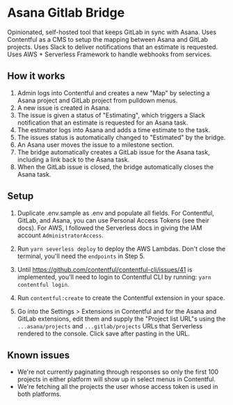 # Asana Gitlab Bridge

Opinionated, self-hosted tool that keeps GitLab in sync with Asana.  Uses Contentful as a CMS to setup the mapping between Asana and GitLab projects.  Uses Slack to deliver notifications that an estimate is requested.  Uses AWS + Serverless Framework to handle webhooks from services.

## How it works

1. Admin logs into Contentful and creates a new "Map" by selecting a Asana project and GitLab project from pulldown menus.
2. A new issue is created in Asana.
3. The issue is given a status of "Estimating", which triggers a Slack notification that an estimate is requested for an Asana task.
4. The estimator logs into Asana and adds a time estimate to the task.
5. The issues status is automatically changed to "Estimated" by the bridge.
6. An Asana user moves the issue to a milestone section.
7. The bridge automatically creates a GitLab issue for the Asana task, including a link back to the Asana task.
8. When the GitLab issue is closed, the bridge automatically closes the Asana task.

## Setup

1. Duplicate .env.sample as .env and populate all fields.  For Contentful, GitLab, and Asana, you can use Personal Access Tokens (see their docs).  For AWS, I followed the Serverless docs in giving the IAM account `AdministratorAccess`.

2. Run `yarn severless deploy` to deploy the AWS Lambdas.  Don't close the terminal, you'll need the `endpoints` in Step 5.

3. Until https://github.com/contentful/contentful-cli/issues/41 is implemented, you'll need to login to Contentful CLI by running: `yarn contentful login`.

4. Run `contentful:create` to create the Contentful extension in your space.

5. Go into the Settings > Extensions in Contentful and for the Asana and GitLab extensions, edit them and supply the "Project list URL"s using the `...asana/projects` and `...gitlab/projects` URLs that Serverless rendered to the console.  Click save after pasting in the URL.

## Known issues

- We're not currently paginating through responses so only the first 100 projects in either platform will show up in select menus in Contentful.
- We're fetching all the projects the user whose access token is used in both platforms.